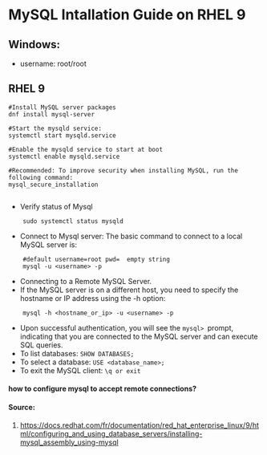 # MySQL Intallation Guide on RHEL 9


## Windows:
- username: root/root

## RHEL 9

```shell
#Install MySQL server packages
dnf install mysql-server

#Start the mysqld service:
systemctl start mysqld.service

#Enable the mysqld service to start at boot
systemctl enable mysqld.service

#Recommended: To improve security when installing MySQL, run the following command:
mysql_secure_installation


```


- Verify status of Mysql

```shell
    sudo systemctl status mysqld
```

- Connect to Mysql server: The basic command to connect to a local MySQL server is:

```shell
    #default username=root pwd=  empty string
    mysql -u <username> -p
```

- Connecting to a Remote MySQL Server.
- If the MySQL server is on a different host, you need to specify the hostname or IP address using the -h option:

```shell
    mysql -h <hostname_or_ip> -u <username> -p
```


- Upon successful authentication, you will see the ``mysql> ``prompt, indicating that you are connected to the MySQL server and can execute SQL queries.
- To list databases: `SHOW DATABASES;`
- To select a database: `USE <database_name>;`
- To exit the MySQL client: `\q or exit`



#### how to configure mysql to accept remote connections?


#### Source:

1. https://docs.redhat.com/fr/documentation/red_hat_enterprise_linux/9/html/configuring_and_using_database_servers/installing-mysql_assembly_using-mysql

